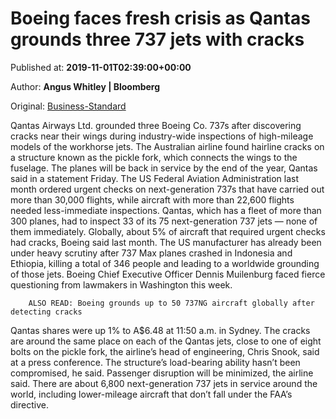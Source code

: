 
# Boeing faces fresh crisis as Qantas grounds three 737 jets with cracks

Published at: **2019-11-01T02:39:00+00:00**

Author: **Angus Whitley | Bloomberg**

Original: [Business-Standard](https://www.business-standard.com/article/international/boeing-faces-fresh-crisis-as-qantas-grounds-three-737-jets-with-cracks-119110100154_1.html)

Qantas Airways Ltd. grounded three Boeing Co. 737s after discovering cracks near their wings during industry-wide inspections of high-mileage models of the workhorse jets.
The Australian airline found hairline cracks on a structure known as the pickle fork, which connects the wings to the fuselage. The planes will be back in service by the end of the year, Qantas said in a statement Friday.
The US Federal Aviation Administration last month ordered urgent checks on next-generation 737s that have carried out more than 30,000 flights, while aircraft with more than 22,600 flights needed less-immediate inspections. Qantas, which has a fleet of more than 300 planes, had to inspect 33 of its 75 next-generation 737 jets — none of them immediately.
Globally, about 5% of aircraft that required urgent checks had cracks, Boeing said last month. The US manufacturer has already been under heavy scrutiny after 737 Max planes crashed in Indonesia and Ethiopia, killing a total of 346 people and leading to a worldwide grounding of those jets. Boeing Chief Executive Officer Dennis Muilenburg faced fierce questioning from lawmakers in Washington this week.

        ALSO READ: Boeing grounds up to 50 737NG aircraft globally after detecting cracks
      
Qantas shares were up 1% to A$6.48 at 11:50 a.m. in Sydney.
The cracks are around the same place on each of the Qantas jets, close to one of eight bolts on the pickle fork, the airline’s head of engineering, Chris Snook, said at a press conference. The structure’s load-bearing ability hasn’t been compromised, he said. Passenger disruption will be minimized, the airline said.
There are about 6,800 next-generation 737 jets in service around the world, including lower-mileage aircraft that don’t fall under the FAA’s directive.
